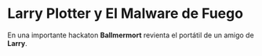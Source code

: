 # Larry Plotter y El Malware de Fuego

En una importante hackaton **Ballmermort** revienta el portátil de un amigo de **Larry**.